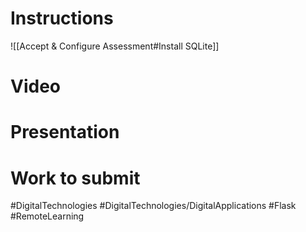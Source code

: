 # Instructions

![[Accept & Configure Assessment#Install SQLite]]
# Video

# Presentation

# Work to submit

#DigitalTechnologies #DigitalTechnologies/DigitalApplications #Flask #RemoteLearning

